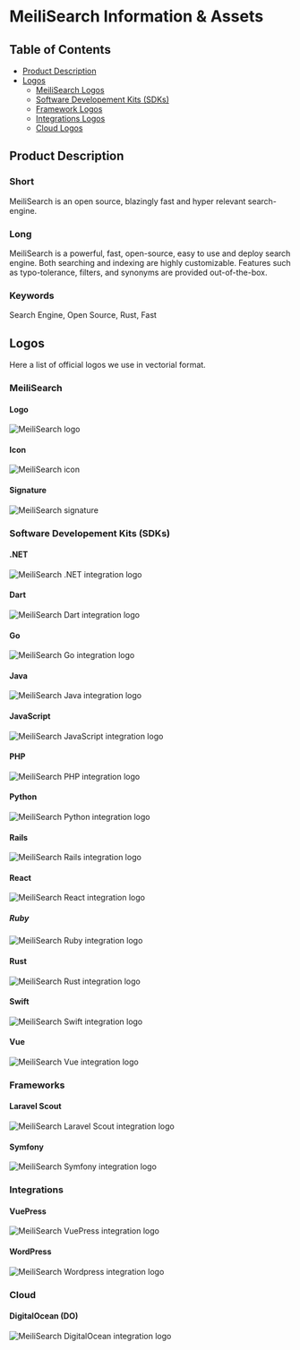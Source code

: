 # MeiliSearch Information & Assets

## Table of Contents
- [Product Description](#product-description)
- [Logos](#logos)
  - [MeiliSearch Logos](#meilisearch)
  - [Software Developement Kits (SDKs)](#software-developement-kits-sdks)
  - [Framework Logos](#frameworks)
  - [Integrations Logos](#integrations)
  - [Cloud Logos](#cloud)

## Product Description

### Short
MeiliSearch is an open source, blazingly fast and hyper relevant search-engine.

### Long
MeiliSearch is a powerful, fast, open-source, easy to use and deploy search engine. Both searching and indexing are highly customizable. Features such as typo-tolerance, filters, and synonyms are provided out-of-the-box.

### Keywords
Search Engine, Open Source, Rust, Fast

## Logos
Here a list of official logos we use in vectorial format.

### MeiliSearch

#### Logo

![MeiliSearch logo](meilisearch-logo.svg)

#### Icon

![MeiliSearch icon](meilisearch-icon.svg)

#### Signature

![MeiliSearch signature](meilisearch-signature.svg)

### Software Developement Kits (SDKs)

#### .NET
![MeiliSearch .NET integration logo](meilisearch-dotnet.svg)

#### Dart
![MeiliSearch Dart integration logo](meilisearch-dart.svg)

#### Go
![MeiliSearch Go integration logo](meilisearch-go.svg)

#### Java
![MeiliSearch Java integration logo](meilisearch-java.svg)

#### JavaScript
![MeiliSearch JavaScript integration logo](meilisearch-js.svg)

#### PHP
![MeiliSearch PHP integration logo](meilisearch-php.svg)

#### Python
![MeiliSearch Python integration logo](meilisearch-python.svg)

#### Rails
![MeiliSearch Rails integration logo](meilisearch-rails.svg)

#### React
![MeiliSearch React integration logo](meilisearch-react.svg)

##### Ruby
![MeiliSearch Ruby integration logo](meilisearch-ruby.svg)

#### Rust
![MeiliSearch Rust integration logo](meilisearch-rust.svg)

#### Swift
![MeiliSearch Swift integration logo](meilisearch-swift.svg)

#### Vue
![MeiliSearch Vue integration logo](meilisearch-vue.svg)

### Frameworks

#### Laravel Scout
![MeiliSearch Laravel Scout integration logo](meilisearch-laravel-scout.svg)


#### Symfony
![MeiliSearch Symfony integration logo](meilisearch-symfony.svg)

### Integrations

#### VuePress
![MeiliSearch VuePress integration logo](meilisearch-vuepress.svg)

#### WordPress
![MeiliSearch Wordpress integration logo](meilisearch-wordpress.svg)

### Cloud

#### DigitalOcean (DO)
![MeiliSearch DigitalOcean integration logo](meilisearch-digitalocean.svg)

<link rel="stylesheet" type="text/css" media="all" href="styles.css" />